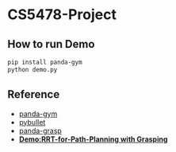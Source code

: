# CS5478-Project
## How to run Demo
```bash
pip install panda-gym
python demo.py
```
## Reference
* [panda-gym](https://github.com/qgallouedec/panda-gym)
* [pybullet](https://pybullet.org/wordpress/)
* [panda-grasp](https://github.com/syzhang092218-source/panda-grasp)
* **[Demo:RRT-for-Path-Planning with Grasping](https://github.com/alicediakova/RRT-for-Path-Planning)**
